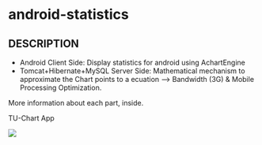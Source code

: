 android-statistics
==================
## DESCRIPTION
 * Android Client Side: Display statistics for android using AchartEngine
 * Tomcat+Hibernate+MySQL Server Side: Mathematical mechanism to approximate the Chart points to a ecuation --> Bandwidth (3G) & Mobile Processing Optimization.
 
 More information about each part, inside.
 
 TU-Chart App
 
 ![](http://img641.imageshack.us/img641/271/qrcodeuz.png)
